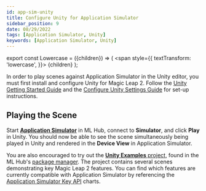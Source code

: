 ```yaml
---
id: app-sim-unity
title: Configure Unity for Application Simulator
sidebar_position: 9
date: 08/29/2022
tags: [Application Simulator, Unity]
keywords: [Application Simulator, Unity]
---
```


export const Lowercase = ({children}) => (
<span
style={{
      textTransform: 'lowercase',
    }}>
{children}
</span>
);

In order to play scenes against Application Simulator in the Unity editor, you must first install and configure Unity for Magic Leap 2. Follow the [Unity Getting Started Guide](/versioned_docs/version-03-Jan-2023/guides/unity/getting-started/unity-getting-started.md) and the [Configure Unity Settings Guide](/versioned_docs/version-03-Jan-2023/guides/unity/getting-started/configure-unity-settings.md) for set-up instructions.

## Playing the Scene

Start [**Application Simulator**](/versioned_docs/version-03-Jan-2023/guides/developer-tools/app-sim/using-app-sim.md) in ML Hub, connect to **Simulator**, and click **Play** in Unity. You should now be able to see the scene simultaneously being played in Unity and rendered in the **Device View** in Application Simulator.

You are also encouraged to try out the [**Unity Examples** project](/versioned_docs/version-03-Jan-2023/guides/unity/sdk-example-scenes/sdk-install-setup.md), found in the ML Hub's [package manager](/versioned_docs/version-03-Jan-2023/guides/developer-tools/ml-hub/ml-hub-package-manager.md). The project contains several scenes demonstrating key Magic Leap 2 features. You can find which features are currently compatible with Application Simulator by referencing the [Application Simulator Key API](/versioned_docs/version-03-Jan-2023/guides/developer-tools/app-sim/app-sim-key-api-features.md) charts.
